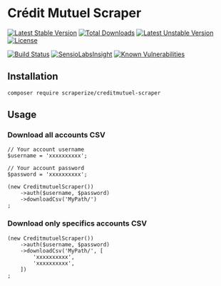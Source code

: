 # Crédit Mutuel Scraper

[![Latest Stable Version](https://poser.pugx.org/scraperize/creditmutuel-scraper/v)](//packagist.org/packages/scraperize/creditmutuel-scraper)
[![Total Downloads](https://poser.pugx.org/scraperize/creditmutuel-scraper/downloads)](//packagist.org/packages/scraperize/creditmutuel-scraper)
[![Latest Unstable Version](https://poser.pugx.org/scraperize/creditmutuel-scraper/v/unstable)](//packagist.org/packages/scraperize/creditmutuel-scraper)
[![License](https://poser.pugx.org/scraperize/creditmutuel-scraper/license)](//packagist.org/packages/scraperize/creditmutuel-scraper)

[![Build Status](https://travis-ci.org/scraperize/creditmutuel-scraper.png?branch=master)](https://travis-ci.org/scraperize/creditmutuel-scraper)
[![SensioLabsInsight](https://insight.sensiolabs.com/projects/ac6ef016-d3a3-41f5-af31-9834e2f8e806/mini.png)](https://insight.sensiolabs.com/projects/ac6ef016-d3a3-41f5-af31-9834e2f8e806)
[![Known Vulnerabilities](https://snyk.io/test/github/scraperize/creditmutuel-scraper/badge.svg?targetFile=composer.lock)](https://snyk.io/test/github/scraperize/creditmutuel-scraper?targetFile=composer.lock)

## Installation

    composer require scraperize/creditmutuel-scraper

## Usage

### Download all accounts CSV

    // Your account username
    $username = 'xxxxxxxxxx';
    
    // Your account password
    $password = 'xxxxxxxxxx';

    (new CreditmutuelScraper())
        ->auth($username, $password)
        ->downloadCsv('MyPath/')
    ;

### Download only specifics accounts CSV

    (new CreditmutuelScraper())
        ->auth($username, $password)
        ->downloadCsv('MyPath/', [
            'xxxxxxxxxx',
            'xxxxxxxxxx',
        ])
    ;
